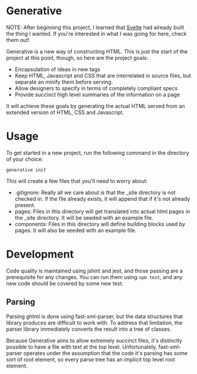# Generative

NOTE: After beginning this project, I learned that
[Svelte](https://svelte.dev/) had already built the thing I wanted. If
you're interested in what I was going for here, check them out!


Generative is a new way of constructing HTML. This is just the start
of the project at this point, though, so here are the project goals:

* Encapsulation of ideas in new tags
* Keep HTML, Javascript and CSS that are interrelated in source files,
  but separate an minify them before serving.
* Allow designers to specify in terms of completely compliant specs
* Provide succinct high level summaries of the information on a page

It will achieve these goals by generating the actual HTML served from
an extended version of HTML, CSS and Javascript.

# Usage

To get started in a new project, run the following command in the
directory of your choice:

``` shell
generative init
```

This will create a few files that you'll need to worry about:

* .gitignore: Really all we care about is that the _site directory is
  not checked in. If the file already exists, it will append that if
  it's not already present.
* pages: Files in this directory will get translated into actual html
  pages in the _site directory. It will be seeded with an example
  file.
* components: Files in this directory will define building blocks used
  by pages. It will also be seeded with an example file.

# Development

Code quality is maintained using jshint and jest, and those passing
are a prerequisite for any changes. You can run them using `npm test`,
and any new code should be covered by some new test.

## Parsing

Parsing ghtml is done using fast-xml-parser, but the data structures
that library produces are difficult to work with. To address that
limitation, the parser library immediately converts the result into a
tree of classes.

Because Generative aims to allow extremely succinct files, it's
distinctly possible to have a file with text at the top
level. Unfortunately, fast-xml-parser operates under the assumption
that the code it's parsing has some sort of root element, so every
parse tree has an implicit top level root element.
